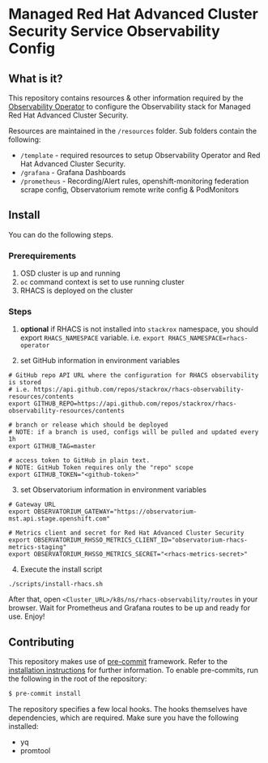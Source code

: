# Managed Red Hat Advanced Cluster Security Service Observability Config

## What is it?

This repository contains resources & other information required by the [Observability Operator](https://github.com/redhat-developer/observability-operator)
to configure the Observability stack for Managed Red Hat Advanced Cluster Security.

Resources are maintained in the `/resources` folder. Sub folders contain the following:

* `/template` - required resources to setup Observability Operator and Red Hat Advanced Cluster Security.
* `/grafana` - Grafana Dashboards
* `/prometheus` - Recording/Alert rules, openshift-monitoring federation scrape config, Observatorium remote write config & PodMonitors

## Install

You can do the following steps.

### Prerequirements

1. OSD cluster is up and running
2. `oc` command context is set to use running cluster
3. RHACS is deployed on the cluster

### Steps

1. **optional** if RHACS is not installed into `stackrox` namespace, you should export `RHACS_NAMESPACE` variable. i.e. `export RHACS_NAMESPACE=rhacs-operator`

2. set GitHub information in environment variables
```
# GitHub repo API URL where the configuration for RHACS observability is stored
# i.e. https://api.github.com/repos/stackrox/rhacs-observability-resources/contents
export GITHUB_REPO=https://api.github.com/repos/stackrox/rhacs-observability-resources/contents

# branch or release which should be deployed
# NOTE: if a branch is used, configs will be pulled and updated every 1h
export GITHUB_TAG=master

# access token to GitHub in plain text.
# NOTE: GitHub Token requires only the "repo" scope
export GITHUB_TOKEN="<github-token>"
```

3. set Observatorium information in environment variables
```
# Gateway URL
export OBSERVATORIUM_GATEWAY="https://observatorium-mst.api.stage.openshift.com"

# Metrics client and secret for Red Hat Advanced Cluster Security
export OBSERVATORIUM_RHSSO_METRICS_CLIENT_ID="observatorium-rhacs-metrics-staging"
export OBSERVATORIUM_RHSSO_METRICS_SECRET="<rhacs-metrics-secret>"
```

4. Execute the install script
```
./scripts/install-rhacs.sh
```

After that, open `<Cluster_URL>/k8s/ns/rhacs-observability/routes` in your browser. Wait for Prometheus and Grafana routes to be up and ready for use. Enjoy!

## Contributing

This repository makes use of [pre-commit](https://pre-commit.com/) framework. Refer to the [installation instructions](https://pre-commit.com/#installation) for further information.
To enable pre-commits, run the following in the root of the repository:
```bash
$ pre-commit install
```

The repository specifies a few local hooks. The hooks themselves have dependencies, which are required. Make sure you have the following installed:
- yq
- promtool
